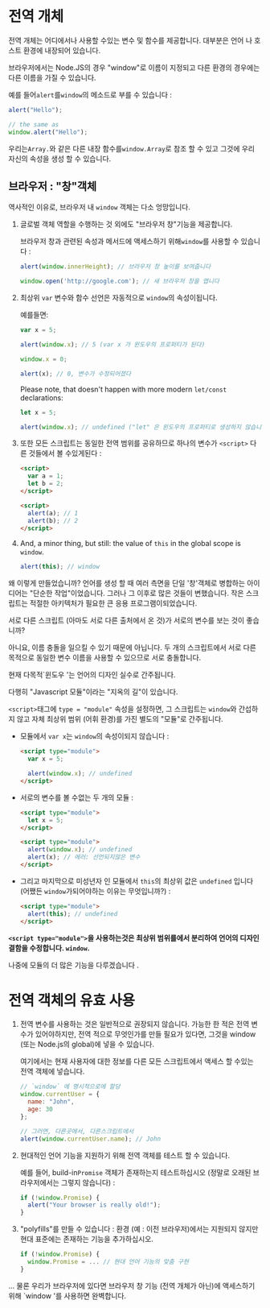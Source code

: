 
# 전역 개체

전역 개체는 어디에서나 사용할 수있는 변수 및 함수를 제공합니다. 대부분은 언어 나 호스트 환경에 내장되어 있습니다.

브라우저에서는 Node.JS의 경우 "window"로 이름이 지정되고 다른 환경의 경우에는 다른 이름을 가질 수 있습니다.

예를 들어`alert`를`window`의 메소드로 부를 수 있습니다 :

```js run
alert("Hello");

// the same as
window.alert("Hello");
```

우리는`Array.`와 같은 다른 내장 함수를`window.Array`로 참조 할 수 있고 그것에 우리 자신의 속성을 생성 할 수 있습니다.

## 브라우저 : "창"객체

역사적인 이유로, 브라우저 내 `window` 객체는 다소 엉망입니다.

1. 글로벌 객체 역할을 수행하는 것 외에도 "브라우저 창"기능을 제공합니다.

     브라우저 창과 관련된 속성과 메서드에 액세스하기 위해`window`를 사용할 수 있습니다 :

    ```js run
    alert(window.innerHeight); // 브라우저 창 높이를 보여줍니다

    window.open('http://google.com'); // 새 브라우저 창을 엽니다
    ```

2. 최상위 `var` 변수와 함수 선언은 자동적으로 `window`의 속성이됩니다.

    예를들면:
    ```js untrusted run no-strict refresh
    var x = 5;

    alert(window.x); // 5 (var x 가 윈도우의 프로퍼티가 된다)

    window.x = 0;

    alert(x); // 0, 변수가 수정되어졌다
    ```

    Please note, that doesn't happen with more modern `let/const` declarations:

    ```js untrusted run no-strict refresh
    let x = 5;

    alert(window.x); // undefined ("let" 은 윈도우의 프로퍼티로 생성하지 않습니다)
    ```

3. 또한 모든 스크립트는 동일한 전역 범위를 공유하므로 하나의 변수가 `<script>` 다른 것들에서 볼 수있게된다 :

    ```html run
    <script>
      var a = 1;
      let b = 2;
    </script>

    <script>
      alert(a); // 1
      alert(b); // 2
    </script>
    ```

4. And, a minor thing, but still: the value of `this` in the global scope is `window`.

    ```js untrusted run no-strict refresh
    alert(this); // window
    ```

왜 이렇게 만들었습니까? 언어를 생성 할 때 여러 측면을 단일 '창'객체로 병합하는 아이디어는 "단순한 작업"이었습니다. 그러나 그 이후로 많은 것들이 변했습니다. 작은 스크립트는 적절한 아키텍처가 필요한 큰 응용 프로그램이되었습니다.

서로 다른 스크립트 (아마도 서로 다른 출처에서 온 것)가 서로의 변수를 보는 것이 좋습니까?

아니요, 이름 충돌을 일으킬 수 있기 때문에 아닙니다. 두 개의 스크립트에서 서로 다른 목적으로 동일한 변수 이름을 사용할 수 있으므로 서로 충돌합니다.

현재 다목적`윈도우 '는 언어의 디자인 실수로 간주됩니다.

다행히 "Javascript 모듈"이라는 "지옥의 길"이 있습니다.

`<script>`태그에 `type = "module"` 속성을 설정하면, 그 스크립트는 `window`와 간섭하지 않고 자체 최상위 범위 (어휘 환경)를 가진 별도의 "모듈"로 간주됩니다.

- 모듈에서 `var x`는 `window`의 속성이되지 않습니다 :

    ```html run
    <script type="module">
      var x = 5;

      alert(window.x); // undefined
    </script>
    ```

- 서로의 변수를 볼 수없는 두 개의 모듈 :

    ```html run
    <script type="module">
      let x = 5;
    </script>

    <script type="module">
      alert(window.x); // undefined
      alert(x); // 에러: 선언되지않은 변수
    </script>
    ```

- 그리고 마지막으로 미성년자 인 모듈에서 `this`의 최상위 값은 `undefined` 입니다 (어쨌든 `window`가되어야하는 이유는 무엇입니까?) :

    ```html run
    <script type="module">
      alert(this); // undefined
    </script>
    ```

**`<script type="module">`을 사용하는것은 최상위 범위를에서 분리하여 언어의 디자인 결함을 수정합니다. `window`.**

나중에 모듈의 더 많은 기능을 다루겠습니다 [](info:modules).

# 전역 객체의 유효 사용

1. 전역 변수를 사용하는 것은 일반적으로 권장되지 않습니다. 가능한 한 적은 전역 변수가 있어야하지만, 전역 적으로 무엇인가를 만들 필요가 있다면, 그것을 window (또는 Node.js의 global)에 넣을 수 있습니다.

     여기에서는 현재 사용자에 대한 정보를 다른 모든 스크립트에서 액세스 할 수있는 전역 객체에 넣습니다.

    ```js run
    // `window` 에 명시적으로에 할당
    window.currentUser = {
      name: "John",
      age: 30
    };

    // 그러면, 다른곳에서, 다른스크립트에서
    alert(window.currentUser.name); // John
    ```

2. 현대적인 언어 기능을 지원하기 위해 전역 객체를 테스트 할 수 있습니다.

     예를 들어, build-in`Promise` 객체가 존재하는지 테스트하십시오 (정말로 오래된 브라우저에서는 그렇지 않습니다) :
    ```js run
    if (!window.Promise) {
      alert("Your browser is really old!");
    }
    ```

3. "polyfills"를 만들 수 있습니다 : 환경 (예 : 이전 브라우저)에서는 지원되지 않지만 현대 표준에는 존재하는 기능을 추가하십시오.

    ```js run
    if (!window.Promise) {
      window.Promise = ... // 현대 언어 기능의 맞춤 구현
    }
    ```

... 물론 우리가 브라우저에 있다면 브라우저 창 기능 (전역 개체가 아닌)에 액세스하기 위해 `window '를 사용하면 완벽합니다.
